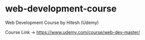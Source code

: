 # web-development-course
Web Development Course by Hitesh (Udemy)

Course Link -> https://www.udemy.com/course/web-dev-master/
